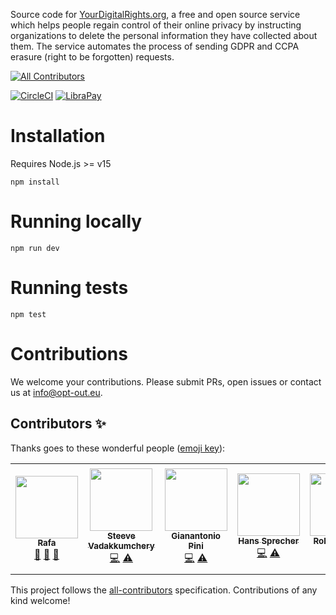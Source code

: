 Source code for [YourDigitalRights.org](https://yourdigitalrights.org/), a free and open source service which helps people regain control of their online privacy by instructing organizations to delete the personal information they have collected about them. The service automates the process of sending GDPR and CCPA erasure (right to be forgotten) requests.
<!-- ALL-CONTRIBUTORS-BADGE:START - Do not remove or modify this section -->
[![All Contributors](https://img.shields.io/badge/all_contributors-7-orange.svg?style=flat-square)](#contributors-)
<!-- ALL-CONTRIBUTORS-BADGE:END -->

[![CircleCI](https://circleci.com/gh/your-digital-rights/yourdigitalrights.org.svg?style=svg)](https://app.circleci.com/pipelines/github/your-digital-rights)
[![LibraPay](https://img.shields.io/liberapay/patrons/YourDigitalRights.org.svg?logo=liberapay)](https://liberapay.com/YourDigitalRights.org/donate)

# Installation

Requires Node.js >= v15

`npm install`

# Running locally

`npm run dev`

# Running tests

`npm test`

# Contributions
We welcome your contributions. Please submit PRs, open issues or contact us at info@opt-out.eu.

## Contributors ✨

Thanks goes to these wonderful people ([emoji key](https://allcontributors.org/docs/en/emoji-key)):

<!-- ALL-CONTRIBUTORS-LIST:START - Do not remove or modify this section -->
<!-- prettier-ignore-start -->
<!-- markdownlint-disable -->
<table>
  <tr>
    <td align="center"><a href="https://github.com/roughprada"><img src="https://avatars.githubusercontent.com/u/5957010?v=4?s=100" width="100px;" alt=""/><br /><sub><b>Rafa</b></sub></a><br /><a href="#ideas-roughprada" title="Ideas, Planning, & Feedback">🤔</a> <a href="#design-roughprada" title="Design">🎨</a> <a href="#userTesting-roughprada" title="User Testing">📓</a></td>
    <td align="center"><a href="https://github.com/steevevadakkumchery"><img src="https://avatars.githubusercontent.com/u/45942491?v=4?s=100" width="100px;" alt=""/><br /><sub><b>Steeve Vadakkumchery</b></sub></a><br /><a href="https://github.com/your-digital-rights/yourdigitalrights.org/commits?author=steevevadakkumchery" title="Code">💻</a> <a href="https://github.com/your-digital-rights/yourdigitalrights.org/commits?author=steevevadakkumchery" title="Tests">⚠️</a></td>
    <td align="center"><a href="https://github.com/gianantoniopini"><img src="https://avatars.githubusercontent.com/u/63844628?v=4?s=100" width="100px;" alt=""/><br /><sub><b>Gianantonio Pini</b></sub></a><br /><a href="https://github.com/your-digital-rights/yourdigitalrights.org/issues?q=author%3Agianantoniopini" title="Code">💻</a> <a href="https://github.com/your-digital-rights/yourdigitalrights.org/commits?author=gianantoniopini" title="Tests">⚠️</a></td>
    <td align="center"><a href="http://hanssprecher.com"><img src="https://avatars.githubusercontent.com/u/258820?v=4?s=100" width="100px;" alt=""/><br /><sub><b>Hans Sprecher</b></sub></a><br /><a href="https://github.com/your-digital-rights/yourdigitalrights.org/commits?author=honzie" title="Code">💻</a> <a href="https://github.com/your-digital-rights/yourdigitalrights.org/commits?author=honzie" title="Tests">⚠️</a></td>
    <td align="center"><a href="https://github.com/robwebdev"><img src="https://avatars.githubusercontent.com/u/1155270?v=4?s=100" width="100px;" alt=""/><br /><sub><b>Rob Chandler</b></sub></a><br /><a href="https://github.com/your-digital-rights/yourdigitalrights.org/commits?author=robwebdev" title="Code">💻</a> <a href="https://github.com/your-digital-rights/yourdigitalrights.org/commits?author=robwebdev" title="Tests">⚠️</a></td>
    <td align="center"><a href="https://github.com/limptwiglet"><img src="https://avatars.githubusercontent.com/u/25396?v=4?s=100" width="100px;" alt=""/><br /><sub><b>Mark Gerrard</b></sub></a><br /><a href="https://github.com/your-digital-rights/yourdigitalrights.org/commits?author=limptwiglet" title="Code">💻</a> <a href="https://github.com/your-digital-rights/yourdigitalrights.org/commits?author=limptwiglet" title="Tests">⚠️</a></td>
    <td align="center"><a href="https://github.com/yoavaviram"><img src="https://avatars.githubusercontent.com/u/537092?v=4?s=100" width="100px;" alt=""/><br /><sub><b>Yoav Aviram</b></sub></a><br /><a href="https://github.com/your-digital-rights/yourdigitalrights.org/commits?author=yoavaviram" title="Code">💻</a> <a href="https://github.com/your-digital-rights/yourdigitalrights.org/pulls?q=is%3Apr+reviewed-by%3Ayoavaviram" title="Reviewed Pull Requests">👀</a> <a href="#projectManagement-yoavaviram" title="Project Management">📆</a> <a href="#ideas-yoavaviram" title="Ideas, Planning, & Feedback">🤔</a> <a href="#fundingFinding-yoavaviram" title="Funding Finding">🔍</a> <a href="#content-yoavaviram" title="Content">🖋</a></td>
  </tr>
</table>

<!-- markdownlint-restore -->
<!-- prettier-ignore-end -->

<!-- ALL-CONTRIBUTORS-LIST:END -->

This project follows the [all-contributors](https://github.com/all-contributors/all-contributors) specification. Contributions of any kind welcome!
